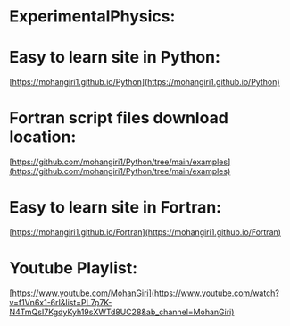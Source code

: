 # ExperimentalPhysics:
 

# Easy to learn site in Python:
[https://mohangiri1.github.io/Python](https://mohangiri1.github.io/Python)

# Fortran script files download location:
[https://github.com/mohangiri1/Python/tree/main/examples](https://github.com/mohangiri1/Python/tree/main/examples)

# Easy to learn site in Fortran:
[https://mohangiri1.github.io/Fortran](https://mohangiri1.github.io/Fortran)


# Youtube Playlist:
[https://www.youtube.com/MohanGiri](https://www.youtube.com/watch?v=f1Vn6x1-6rI&list=PL7p7K-N4TmQsI7KgdyKyh19sXWTd8UC28&ab_channel=MohanGiri)
